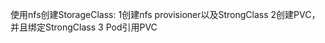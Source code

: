 


  使用nfs创建StorageClass:
1创建nfs provisioner以及StrongClass
2创建PVC，并且绑定StrongClass
3 Pod引用PVC

                          